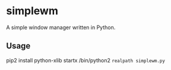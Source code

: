# simplewm
A simple window manager written in Python.

## Usage
pip2 install python-xlib
startx /bin/python2 `realpath simplewm.py`
